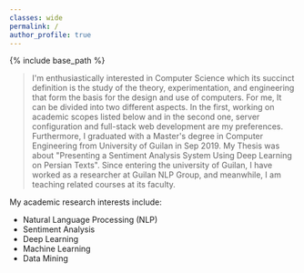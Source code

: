 ```yaml
---
classes: wide
permalink: /
author_profile: true
---
```

{% include base_path %}

> I'm enthusiastically interested in Computer Science which its succinct definition is the study of the theory, experimentation, and engineering that form the basis for the design and use of computers. For me, It can be divided into two different aspects. In the first, working on academic scopes listed below and in the second one, server configuration and full-stack web development are my preferences.
> Furthermore, I graduated with a Master's degree in Computer Engineering from University of Guilan in Sep 2019. My Thesis was about "Presenting a Sentiment Analysis System Using Deep Learning on Persian Texts". Since entering the university of Guilan, I have worked as a researcher at Guilan NLP Group, and meanwhile, I am teaching related courses at its faculty.

My academic research interests include:
-   Natural Language Processing (NLP)
-   Sentiment Analysis
-   Deep Learning
-   Machine Learning
-   Data Mining
